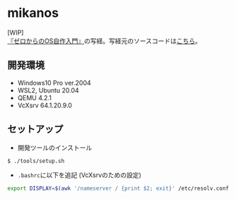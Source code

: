 # mikanos

[WIP]  
[『ゼロからのOS自作入門』](https://zero.osdev.jp/)の写経。写経元のソースコードは[こちら](https://github.com/uchan-nos/mikanos)。  

## 開発環境

- Windows10 Pro ver.2004
- WSL2, Ubuntu 20.04
- QEMU 4.2.1
- VcXsrv 64.1.20.9.0

## セットアップ

- 開発ツールのインストール

```bash
$ ./tools/setup.sh
```

- ``.bashrc``に以下を追記 (VcXsrvのための設定)

```bash
export DISPLAY=$(awk '/nameserver / {print $2; exit}' /etc/resolv.conf 2>/dev/null):0
```